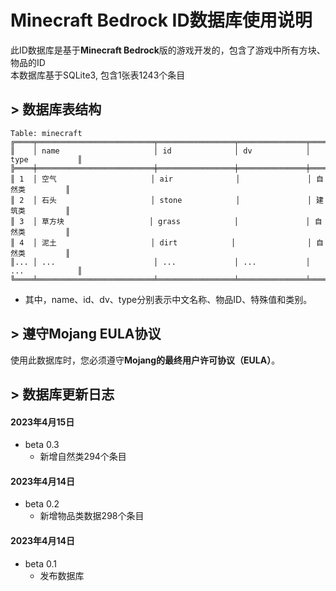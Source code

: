 # Minecraft Bedrock ID数据库使用说明
此ID数据库是基于**Minecraft Bedrock**版的游戏开发的，包含了游戏中所有方块、物品的ID  
本数据库基于SQLite3, 包含1张表1243个条目

## > 数据库表结构
```table
Table: minecraft
╔════╤══════════════════════════╤═════════════════╤═══════════════╤════════════════╗
║    │ name                     │ id              │ dv            │ type           ║
╠════╪══════════════════════════╪═════════════════╪═══════════════╪════════════════╣
║ 1  │ 空气                     │ air              │               │ 自然类         ║
║ 2  │ 石头                     │ stone            │               │ 建筑类         ║
║ 3  │ 草方块                   │ grass            │               │ 自然类         ║
║ 4  │ 泥土                     │ dirt            │                │ 自然类         ║
║... │ ...                      │ ...             │ ...           │ ...            ║
╚════╧══════════════════════════╧═════════════════╧═══════════════╧════════════════╝
```
- 其中，name、id、dv、type分别表示中文名称、物品ID、特殊值和类别。

## > 遵守Mojang EULA协议
使用此数据库时，您必须遵守**Mojang的最终用户许可协议（EULA）**。

## > 数据库更新日志

#### 2023年4月15日
- beta 0.3
    - 新增自然类294个条目

#### 2023年4月14日
- beta 0.2
    - 新增物品类数据298个条目

#### 2023年4月14日
- beta 0.1
    - 发布数据库